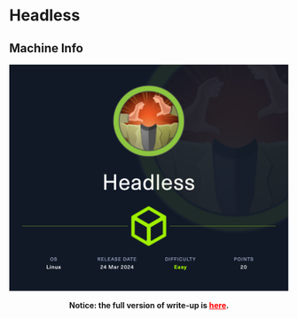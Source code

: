 # Headless

## Machine Info

![Headless](https://raw.githubusercontent.com/zhsh9/htb-season4-imgs/main/Headless.assets/Headless.png)

<p align="center"><strong>Notice: the full version of write-up is <a href="https://zhsh9.info/HackTheBox/2024/season4/linux/Headless/" style="color: red;">here</a>.</strong></p>
